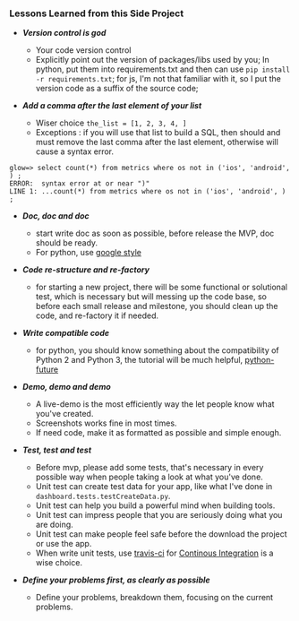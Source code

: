 
### Lessons Learned from this Side Project


- ***Version control is god***
    + Your code version control 
    + Explicitly point out the version of packages/libs used by you; In python, put them into requirements.txt and then can use `pip install -r requirements.txt`; for js, I'm not that familiar with it, so I put the version code as a suffix of the source code;

- ***Add a comma after the last element of your list***
    + Wiser choice `the_list = [1, 2, 3, 4, ]`
    + Exceptions : if you will use that list to build a SQL, then should and must remove the last comma after the last element, otherwise will cause a syntax error.

```
glow=> select count(*) from metrics where os not in ('ios', 'android', ) ;
ERROR:  syntax error at or near ")"
LINE 1: ...count(*) from metrics where os not in ('ios', 'android', ) ;
```

- ***Doc, doc and doc***
    + start write doc as soon as possible, before release the MVP, doc should be ready.
    + For python, use [google style](https://google-styleguide.googlecode.com/svn/trunk/pyguide.html)

- ***Code re-structure and re-factory*** 
    + for starting a new project, there will be some functional or solutional test, which is necessary but will messing up the code base, so before each small release and milestone, you should clean up the code, and re-factory it if needed.

- ***Write compatible code***
    + for python, you should know something about the compatibility of Python 2 and Python 3, the tutorial will be much helpful, [python-future](http://python-future.org/compatible_idioms.html)

- ***Demo, demo and demo***
    + A live-demo is the most efficiently way the let people know what you've created.
    + Screenshots works fine in most times.
    + If need code, make it as formatted as possible and simple enough.

- ***Test, test and test***
    + Before mvp, please add some tests, that's necessary in every possible way when people taking a look at what you've done.
    + Unit test can create test data for your app, like what I've done in `dashboard.tests.testCreateData.py`.
    + Unit test can help you build a powerful mind when building tools.
    + Unit test can impress people that you are seriously doing what you are doing.
    + Unit test can make people feel safe before the download the project or use the app.
    + When write unit tests, use [travis-ci](travis-ci.org) for [Continous Integration](https://en.wikipedia.org/wiki/Continuous_integration) is a wise choice.

- ***Define your problems first, as clearly as possible***
    + Define your problems, breakdown them, focusing on the current problems.

